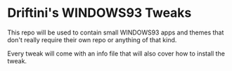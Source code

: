 # Driftini's WINDOWS93 Tweaks
This repo will be used to contain small WINDOWS93 apps and themes that don't really require their own repo or anything of that kind.

Every tweak will come with an info file that will also cover how to install the tweak.